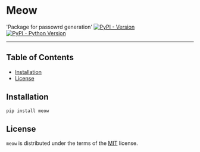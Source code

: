 # Meow
'Package for passowrd generation'
[![PyPI - Version](https://img.shields.io/pypi/v/meow.svg)](https://pypi.org/project/meow)
[![PyPI - Python Version](https://img.shields.io/pypi/pyversions/meow.svg)](https://pypi.org/project/meow)

-----

## Table of Contents

- [Installation](#installation)
- [License](#license)

## Installation

```console
pip install meow
```

## License

`meow` is distributed under the terms of the [MIT](https://spdx.org/licenses/MIT.html) license.

